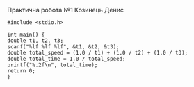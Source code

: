 Практична робота №1 Козинець Денис

    #include <stdio.h>

    int main() {
    double t1, t2, t3;
    scanf("%lf %lf %lf", &t1, &t2, &t3);
    double total_speed = (1.0 / t1) + (1.0 / t2) + (1.0 / t3);
    double total_time = 1.0 / total_speed;
    printf("%.2f\n", total_time);
    return 0;
    }
